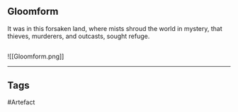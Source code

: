 ## Gloomform
It was in this forsaken land, where mists shroud the world in mystery,
that thieves, murderers, and outcasts, sought refuge.
## 
![[Gloomform.png]]

---
## Tags
#Artefact